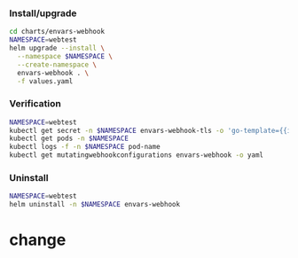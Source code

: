 ### Install/upgrade

```bash
cd charts/envars-webhook
NAMESPACE=webtest
helm upgrade --install \
  --namespace $NAMESPACE \
  --create-namespace \
  envars-webhook . \
  -f values.yaml
```


### Verification

```bash
NAMESPACE=webtest
kubectl get secret -n $NAMESPACE envars-webhook-tls -o 'go-template={{index .data "tls.crt"}}' | base64 -d | openssl x509 -text -noout
kubectl get pods -n $NAMESPACE
kubectl logs -f -n $NAMESPACE pod-name
kubectl get mutatingwebhookconfigurations envars-webhook -o yaml
```


### Uninstall
```bash
NAMESPACE=webtest
helm uninstall -n $NAMESPACE envars-webhook
```

# change